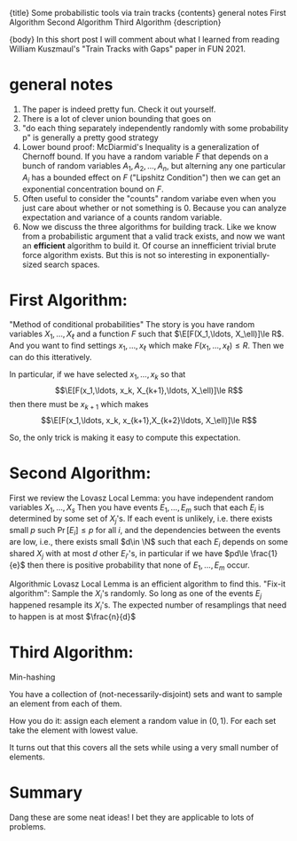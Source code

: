 {title}
Some probabilistic tools via train tracks
{contents}
general notes
First Algorithm
Second Algorithm
Third Algorithm
{description}

{body}
In this short post I will comment about what I learned from
reading William Kuszmaul's "Train Tracks with Gaps" paper in
FUN 2021.

# general notes
1. The paper is indeed pretty fun. Check it out yourself.
2. There is a lot of clever union bounding that goes on 
3. "do each thing separately independently randomly with some
   probability p" is generally a pretty good strategy
4. Lower bound proof: 
McDiarmid's Inequality is a generalization of Chernoff bound. If
you have a random variable $F$ that depends on a bunch of random
variables $A_1,A_2,\ldots, A_n$, but alterning any one particular
$A_i$ has a bounded effect on $F$ ("Lipshitz Condition") 
then we can get an exponential concentration bound on $F$.
5. Often useful to consider the "counts" random variabe even when
   you just care about whether or not something is $0$. Because
   you can analyze expectation and variance of a counts random
   variable.
6. Now we discuss the three algorithms for building track.
Like we know from a probabilistic argument that a valid track
exists, and now we want an **efficient** algorithm to build it.
Of course an innefficient trivial brute force algorithm exists.
But this is not so interesting in exponentially-sized search
spaces.

# First Algorithm: 
"Method of conditional probabilities" The story is you have
random variables $X_1,\ldots, X_\ell$ and a function $F$ such
that $\E[F(X_1,\ldots, X_\ell)]\le R$. And you want to find
settings $x_1,\ldots, x_\ell$ which make $F(x_1,\ldots,
x_\ell)\le R$.
Then we can do this itteratively.

In particular, if we have selected $x_1,\ldots, x_k$ so that 
$$\E[F(x_1,\ldots, x_k, X_{k+1},\ldots, X_\ell)]\le R$$ 
then there must be $x_{k+1}$ which makes 
$$\E[F(x_1,\ldots, x_k, x_{k+1},X_{k+2}\ldots, X_\ell)]\le R$$ 

So, the only trick is making it easy to compute this expectation.


# Second Algorithm:

First we review the Lovasz Local Lemma:
you have independent random variables $X_1,\ldots, X_s$
Then you have events $E_1,\ldots, E_m$ such that each $E_i$ is
determined by some set of $X_j$'s.
If each event is unlikely, i.e. there exists small $p$ such
$\Pr[E_i]\le p$ for all  $i$, and the dependencies between the
events are low, i.e., there exists small $d\in \N$  such that
each $E_i$ depends on some shared $X_j$ with at most  $d$ other
$E_{i'}$'s, in particular if we have $pd\le \frac{1}{e}$ then
there is positive probability that none of $E_1,\ldots, E_m$
occur.

Algorithmic Lovasz Local Lemma is an efficient algorithm to find
this. "Fix-it algorithm":
Sample the $X_i$'s randomly. So long as one of the events $E_j$
happened resample its $X_i$'s. 
The expected number of resamplings that need to happen is at most $\frac{n}{d}$


# Third Algorithm:
Min-hashing

You have a collection of (not-necessarily-disjoint) sets 
and want to sample an element from each of them.

How you do it:
assign each element a random value in $(0,1)$.
For each set take the element with lowest value.

It turns out that this covers all the sets while using a very
small number of elements.


# Summary
Dang these are some neat ideas!
I bet they are applicable to lots of problems.


